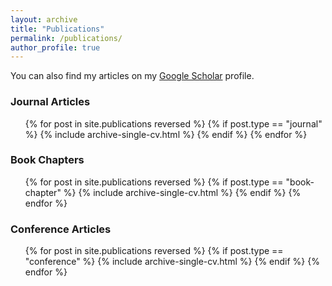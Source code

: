 ```yaml
---
layout: archive
title: "Publications"
permalink: /publications/
author_profile: true
---
```

You can also find my articles on my <a href="https://scholar.google.com/citations?hl=en&user=pz0SDFAAAAAJ&view_op=list_works&sortby=pubdate"> Google Scholar</a> profile.

### Journal Articles

<ul>{% for post in site.publications reversed %}
  {% if post.type == "journal" %}
    {% include archive-single-cv.html %}
  {% endif %}
{% endfor %}</ul>

### Book Chapters

<ul>{% for post in site.publications reversed %}
  {% if post.type == "book-chapter" %}
    {% include archive-single-cv.html %}
  {% endif %}
{% endfor %}</ul>

### Conference Articles

<ul>{% for post in site.publications reversed %}
  {% if post.type == "conference" %}
    {% include archive-single-cv.html %}
  {% endif %}
{% endfor %}</ul>
